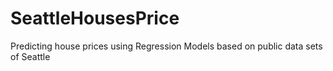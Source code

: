 # SeattleHousesPrice
Predicting house prices using Regression Models based on public data sets of Seattle
